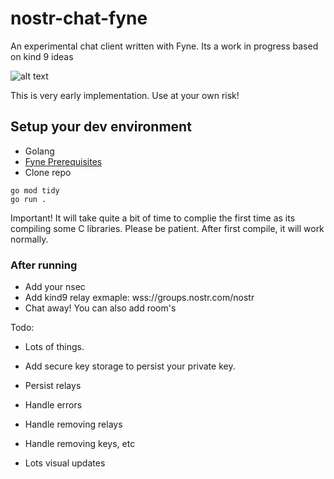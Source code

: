 # nostr-chat-fyne

An experimental chat client written with Fyne. Its a work in progress based on kind 9 ideas

![alt text](screenshots/ss.png)

This is very early implementation. Use at your own risk!

## Setup your dev environment

- Golang
- [Fyne Prerequisites](https://developer.fyne.io/started/#prerequisites)
- Clone repo

```
go mod tidy
go run .
```

Important! It will take quite a bit of time to complie the first time as its compiling some C libraries. Please be patient. After first compile, it will work normally.

### After running

- Add your nsec
- Add kind9 relay exmaple: wss://groups.nostr.com/nostr
- Chat away! You can also add room's

Todo:

- Lots of things.
- Add secure key storage to persist your private key.
- Persist relays
- Handle errors
- Handle removing relays
- Handle removing keys, etc

- Lots visual updates

